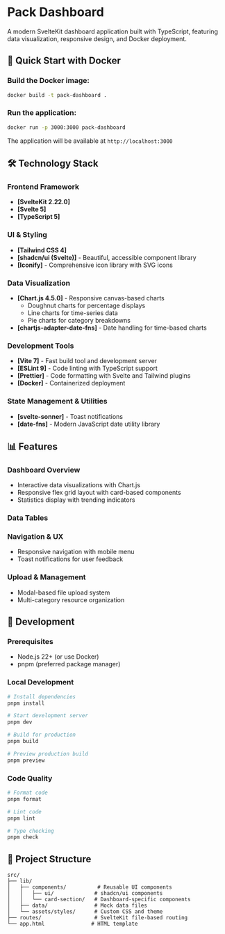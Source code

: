 # Pack Dashboard

A modern SvelteKit dashboard application built with TypeScript, featuring data visualization, responsive design, and Docker deployment.

## 🚀 Quick Start with Docker

### Build the Docker image:

```bash
docker build -t pack-dashboard .
```

### Run the application:

```bash
docker run -p 3000:3000 pack-dashboard
```

The application will be available at `http://localhost:3000`

## 🛠️ Technology Stack

### Frontend Framework

- **[SvelteKit 2.22.0]**
- **[Svelte 5]**
- **[TypeScript 5]**

### UI & Styling

- **[Tailwind CSS 4]**
- **[shadcn/ui (Svelte)]** - Beautiful, accessible component library
- **[Iconify]** - Comprehensive icon library with SVG icons

### Data Visualization

- **[Chart.js 4.5.0]** - Responsive canvas-based charts
  - Doughnut charts for percentage displays
  - Line charts for time-series data
  - Pie charts for category breakdowns
- **[chartjs-adapter-date-fns]** - Date handling for time-based charts

### Development Tools

- **[Vite 7]** - Fast build tool and development server
- **[ESLint 9]** - Code linting with TypeScript support
- **[Prettier]** - Code formatting with Svelte and Tailwind plugins
- **[Docker]** - Containerized deployment

### State Management & Utilities

- **[svelte-sonner]** - Toast notifications
- **[date-fns]** - Modern JavaScript date utility library

## 📊 Features

### Dashboard Overview

- Interactive data visualizations with Chart.js
- Responsive flex grid layout with card-based components
- Statistics display with trending indicators

### Data Tables

### Navigation & UX

- Responsive navigation with mobile menu
- Toast notifications for user feedback

### Upload & Management

- Modal-based file upload system
- Multi-category resource organization

## 🔧 Development

### Prerequisites

- Node.js 22+ (or use Docker)
- pnpm (preferred package manager)

### Local Development

```bash
# Install dependencies
pnpm install

# Start development server
pnpm dev

# Build for production
pnpm build

# Preview production build
pnpm preview
```

### Code Quality

```bash
# Format code
pnpm format

# Lint code
pnpm lint

# Type checking
pnpm check
```

## 📁 Project Structure

```
src/
├── lib/
│   ├── components/          # Reusable UI components
│   │   ├── ui/             # shadcn/ui components
│   │   └── card-section/   # Dashboard-specific components
│   ├── data/               # Mock data files
│   └── assets/styles/      # Custom CSS and theme
├── routes/                 # SvelteKit file-based routing
└── app.html               # HTML template
```
